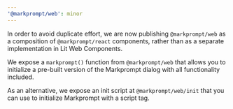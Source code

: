 ```yaml
---
'@markprompt/web': minor
---
```


In order to avoid duplicate effort, we are now publishing `@markprompt/web` as a composition of `@markprompt/react` components, rather than as a separate implementation in Lit Web Components.

We expose a `markprompt()` function from `@markprompt/web` that allows you to initialize a pre-built version of the Markprompt dialog with all functionality included.

As an alternative, we expose an init script at `@markprompt/web/init` that you can use to initialize Markprompt with a script tag.
